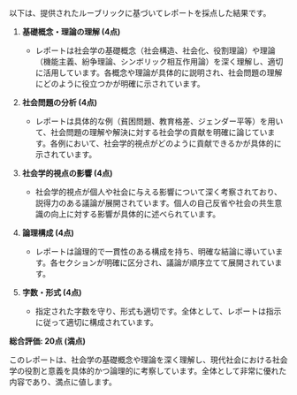 以下は、提供されたルーブリックに基づいてレポートを採点した結果です。

1. **基礎概念・理論の理解 (4点)**
   - レポートは社会学の基礎概念（社会構造、社会化、役割理論）や理論（機能主義、紛争理論、シンボリック相互作用論）を深く理解し、適切に活用しています。各概念や理論が具体的に説明され、社会問題の理解にどのように役立つかが明確に示されています。

2. **社会問題の分析 (4点)**
   - レポートは具体的な例（貧困問題、教育格差、ジェンダー平等）を用いて、社会問題の理解や解決に対する社会学の貢献を明確に論じています。各例において、社会学的視点がどのように貢献できるかが具体的に示されています。

3. **社会学的視点の影響 (4点)**
   - 社会学的視点が個人や社会に与える影響について深く考察されており、説得力のある議論が展開されています。個人の自己反省や社会の共生意識の向上に対する影響が具体的に述べられています。

4. **論理構成 (4点)**
   - レポートは論理的で一貫性のある構成を持ち、明確な結論に導いています。各セクションが明確に区分され、議論が順序立てて展開されています。

5. **字数・形式 (4点)**
   - 指定された字数を守り、形式も適切です。全体として、レポートは指示に従って適切に構成されています。

**総合評価: 20点 (満点)**

このレポートは、社会学の基礎概念や理論を深く理解し、現代社会における社会学の役割と意義を具体的かつ論理的に考察しています。全体として非常に優れた内容であり、満点に値します。